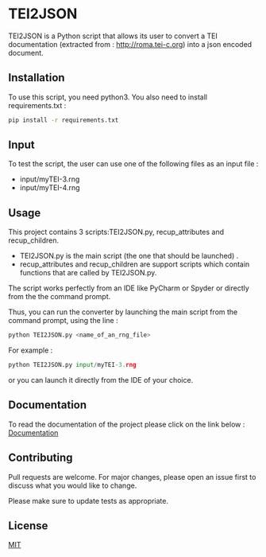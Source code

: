 # TEI2JSON

TEI2JSON is a Python script that allows its user to convert a TEI documentation (extracted from : http://roma.tei-c.org) into a json encoded document. 

## Installation

To use this script, you need python3. You also need to install requirements.txt :

```bash
pip install -r requirements.txt
```

## Input

To test the script, the user can use one of the following files as an input file :
- input/myTEI-3.rng
- input/myTEI-4.rng

## Usage

This project contains 3 scripts:TEI2JSON.py, recup_attributes and recup_children. 
- TEI2JSON.py is the main script (the one that should be launched) .
- recup_attributes and recup_children are support scripts which contain functions that are called by TEI2JSON.py.
  
The script works perfectly from an IDE like PyCharm or Spyder or directly from the the command prompt.  

Thus, you can run the converter by launching the main script from the command prompt, using the line :
```python
python TEI2JSON.py <name_of_an_rng_file>
```
For example :
```python
python TEI2JSON.py input/myTEI-3.rng
```
or you can launch it directly from the IDE of your choice.

## Documentation

To read the documentation of the project please click on the link below : 
[Documentation]('Documentation/documentation.html')

## Contributing
Pull requests are welcome. For major changes, please open an issue first to discuss what you would like to change.

Please make sure to update tests as appropriate.

## License
[MIT](https://choosealicense.com/licenses/mit/)
